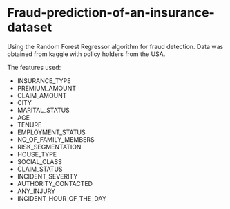 # Fraud-prediction-of-an-insurance-dataset
Using the Random Forest Regressor algorithm for  fraud detection.
Data was obtained from kaggle with policy holders from the USA.

The features used:
 * INSURANCE_TYPE
 * PREMIUM_AMOUNT
 * CLAIM_AMOUNT
 * CITY
 * MARITAL_STATUS
 * AGE
 * TENURE 
 * EMPLOYMENT_STATUS
 * NO_OF_FAMILY_MEMBERS
 * RISK_SEGMENTATION
 * HOUSE_TYPE
 * SOCIAL_CLASS
 * CLAIM_STATUS
 * INCIDENT_SEVERITY
 * AUTHORITY_CONTACTED
 * ANY_INJURY
 * INCIDENT_HOUR_OF_THE_DAY
